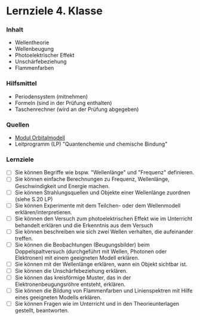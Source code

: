 # Lernziele 4. Klasse

### **Inhalt**

* Wellentheorie
* Wellenbeugung
* Photoelektrischer Effekt
* Unschärfebeziehung
* Flammenfarben

### Hilfsmittel

* Periodensystem (mitnehmen)
* Formeln (sind in der Prüfung enthalten)
* Taschenrechner (wird an der Prüfung abgegeben)

### **Quellen**

* [Modul Orbitalmodell](<../README (1).md>)
* Leitprogramm (LP) "Quantenchemie und chemische Bindung"&#x20;

### Lernziele

* [ ] Sie können Begriffe wie bspw. "Wellenlänge" und "Frequenz" definieren.
* [ ] Sie können einfache Berechnungen zu Frequenz, Wellenlänge, Geschwindigkeit und Energie machen.
* [ ] Sie können Strahlungsquellen und Objekte einer Wellenlänge zuordnen (siehe S.20 LP)
* [ ] Sie können Experimente mit dem Teilchen- oder dem Wellenmodell erklären/interpretieren.
* [ ] Sie können den Versuch zum photoelektrischen Effekt wie im Unterricht behandelt erklären und die Erkenntnis aus dem Versuch&#x20;
* [ ] Sie können beschreiben wie sich zwei Wellen verhalten, die aufeinander treffen.
* [ ] Sie können  die Beobachtungen (Beugungsbilder) beim Doppelspaltversuch (durchgeführt mit Wellen, Photonen oder Elektronen) mit einem geeigneten Modell erklären.
* [ ] Sie können mit der Wellenlänge erklären, wann ein Objekt sichtbar ist.
* [ ] Sie können die Unschärfebeziehung erklären.
* [ ] Sie können das kreisförmige Muster, das in der Elektronenbeugungsröhre entsteht, erklären.
* [ ] Sie können die Bildung von Flammenfarben und Linienspektren mit Hilfe eines geeigneten Modells erklären.
* [ ] Sie können Fragen wie im Unterricht und in den Theorieunterlagen gestellt, beantworten.
